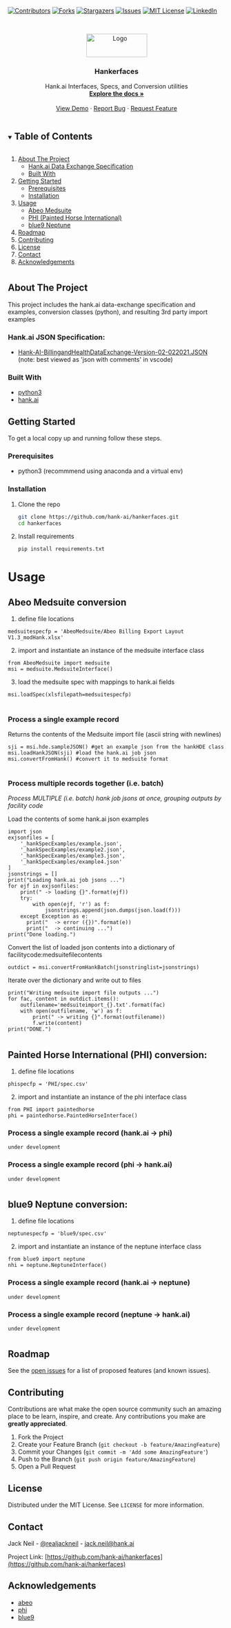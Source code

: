 <!--
*** Thanks for checking out the Best-README-Template. If you have a suggestion
*** that would make this better, please fork the repo and create a pull request
*** or simply open an issue with the tag "enhancement".
*** Thanks again! Now go create something AMAZING! :D
***
***
***
*** To avoid retyping too much info. Do a search and replace for the following:
*** github_username, repo_name, twitter_handle, email, project_title, project_description
-->



<!-- PROJECT SHIELDS -->
<!--
*** I'm using markdown "reference style" links for readability.
*** Reference links are enclosed in brackets [ ] instead of parentheses ( ).
*** See the bottom of this document for the declaration of the reference variables
*** for contributors-url, forks-url, etc. This is an optional, concise syntax you may use.
*** https://www.markdownguide.org/basic-syntax/#reference-style-links
-->
[![Contributors][contributors-shield]][contributors-url]
[![Forks][forks-shield]][forks-url]
[![Stargazers][stars-shield]][stars-url]
[![Issues][issues-shield]][issues-url]
[![MIT License][license-shield]][license-url]
[![LinkedIn][linkedin-shield]][linkedin-url]



<!-- PROJECT LOGO -->
<br />
<p align="center">
  <a href="https://github.com/hank-ai/hankerfaces">
    <img src="https://hank.ai/images/logo-bordered.png" alt="Logo" width="141" height="54">
  </a>

  <h3 align="center">Hankerfaces</h3>

  <p align="center">
    Hank.ai Interfaces, Specs, and Conversion utilities
    <br />
    <a href="https://github.com/hank-ai/hankerfaces"><strong>Explore the docs »</strong></a>
    <br />
    <br />
    <a href="https://github.com/hank-ai/hankerfaces">View Demo</a>
    ·
    <a href="https://github.com/hank-ai/hankerfaces/issues">Report Bug</a>
    ·
    <a href="https://github.com/hank-ai/hankerfaces/issues">Request Feature</a>
  </p>
</p>



<!-- TABLE OF CONTENTS -->
<details open="open">
  <summary><h2 style="display: inline-block">Table of Contents</h2></summary>
  <ol>
    <li>
      <a href="#about-the-project">About The Project</a>
      <ul>
        <li><a href="#hankai-json-specification">Hank.ai Data Exchange Specification</a></li>
        <li><a href="#built-with">Built With</a></li>
      </ul>
    </li>
    <li>
      <a href="#getting-started">Getting Started</a>
      <ul>
        <li><a href="#prerequisites">Prerequisites</a></li>
        <li><a href="#installation">Installation</a></li>
      </ul>
    </li>
    <li>
    <a href="#usage">Usage</a>
     <ul>
      <li><a href="#abeo-medsuite-conversion">Abeo Medsuite</a></li>
      <li><a href="#painted-horse-international-phi-conversion">PHI (Painted Horse International)</a></li>
      <li><a href="#blue9-neptune-conversion">blue9 Neptune</a></li>
     </ul>
    </li>
      <li><a href="#roadmap">Roadmap</a></li>
    <li><a href="#contributing">Contributing</a></li>
    <li><a href="#license">License</a></li>
    <li><a href="#contact">Contact</a></li>
    <li><a href="#acknowledgements">Acknowledgements</a></li>
  </ol>
</details>


#
<!-- ABOUT THE PROJECT -->
## About The Project
This project includes the hank.ai data-exchange specification and examples, conversion classes (python), and resulting 3rd party import examples

### Hank.ai JSON Specification:
* [Hank-AI-BillingandHealthDataExchange-Version-02-022021.JSON]('Hank-AI-BillingandHealthDataExchange-Version-02-022021.JSON') (note: best viewed as 'json with comments' in vscode)



### Built With

* [python3]()
* [hank.ai]()




<!-- GETTING STARTED -->
## Getting Started

To get a local copy up and running follow these steps.

### Prerequisites

* python3 (recommmend using anaconda and a virtual env)

### Installation

1. Clone the repo
   ```sh
   git clone https://github.com/hank-ai/hankerfaces.git
   cd hankerfaces
   ```
2. Install requirements
   ```sh
   pip install requirements.txt
   ```



<!-- USAGE EXAMPLES -->
# Usage

## Abeo Medsuite conversion

1. define file locations
```python3
medsuitespecfp = 'AbeoMedsuite/Abeo Billing Export Layout V1.3_modHank.xlsx'
```
2. import and instantiate an instance of the medsuite interface class
```python3
from AbeoMedsuite import medsuite
msi = medsuite.MedsuiteInterface()
```
3. load the medsuite spec with mappings to hank.ai fields
```python3
msi.loadSpec(xlsfilepath=medsuitespecfp)
```

#
### Process a single example record
Returns the contents of the Medsuite import file (ascii string with newlines)
```python3
sji = msi.hde.sampleJSON() #get an example json from the hankHDE class
msi.loadHankJSON(sji) #load the hank.ai job json
msi.convertFromHank() #convert it to medsuite format
```
#
### Process multiple records together (i.e. batch)
_Process MULTIPLE (i.e. batch) hank job jsons at once, grouping outputs by facility code_

Load the contents of some hank.ai json examples
```python3
import json
exjsonfiles = [
    '_hankSpecExamples/example.json',
    '_hankSpecExamples/example2.json',
    '_hankSpecExamples/example3.json',
    '_hankSpecExamples/example4.json'
]
jsonstrings = []
print("Loading hank.ai job jsons ...")
for ejf in exjsonfiles:
    print(" -> loading {}".format(ejf))
    try:
        with open(ejf, 'r') as f:
            jsonstrings.append(json.dumps(json.load(f)))
    except Exception as e:
      print("  -> error ({})".format(e))
      print("  -> continuing ...")
print("Done loading.")
```
Convert the list of loaded json contents into a dictionary of facilitycode:medsuitefilecontents
```python3
outdict = msi.convertFromHankBatch(jsonstringlist=jsonstrings)
```

Iterate over the dictionary and write out to files
```python3
print("Writing medsuite import file outputs ...")
for fac, content in outdict.items():
    outfilename='medsuiteimport_{}.txt'.format(fac)
    with open(outfilename, 'w') as f:
        print(" -> writing {}".format(outfilename))
        f.write(content)
print("DONE.")
```
#

## Painted Horse International (PHI) conversion:
1. define file locations
```python3
phispecfp = 'PHI/spec.csv'
```
2. import and instantiate an instance of the phi interface class
```python3
from PHI import paintedhorse
phi = paintedhorse.PaintedHorseInterface()
```
### Process a single example record (hank.ai -> phi)
```
under development
```
### Process a single example record (phi -> hank.ai)
```
under development
```




#

## blue9 Neptune conversion:
1. define file locations
```python3
neptunespecfp = 'blue9/spec.csv'
```
2. import and instantiate an instance of the neptune interface class
```python3
from blue9 import neptune
nhi = neptune.NeptuneInterface()
```
### Process a single example record (hank.ai -> neptune)
```
under development
```
### Process a single example record (neptune -> hank.ai)
```
under development
```

#

<!-- ROADMAP -->
## Roadmap

See the [open issues](https://github.com/hank-ai/hankerfaces/issues) for a list of proposed features (and known issues).



<!-- CONTRIBUTING -->
## Contributing

Contributions are what make the open source community such an amazing place to be learn, inspire, and create. Any contributions you make are **greatly appreciated**.

1. Fork the Project
2. Create your Feature Branch (`git checkout -b feature/AmazingFeature`)
3. Commit your Changes (`git commit -m 'Add some AmazingFeature'`)
4. Push to the Branch (`git push origin feature/AmazingFeature`)
5. Open a Pull Request



<!-- LICENSE -->
## License

Distributed under the MIT License. See `LICENSE` for more information.



<!-- CONTACT -->
## Contact

Jack Neil - [@realjackneil](https://twitter.com/realjackneil) - jack.neil@hank.ai

Project Link: [https://github.com/hank-ai/hankerfaces](https://github.com/hank-ai/hankerfaces)



<!-- ACKNOWLEDGEMENTS -->
## Acknowledgements

* [abeo](https://abeo.com)
* [phi](https://phimedos.com)
* [blue9](https://blueninesystems.com)





<!-- MARKDOWN LINKS & IMAGES -->
<!-- https://www.markdownguide.org/basic-syntax/#reference-style-links -->
[contributors-shield]: https://img.shields.io/github/contributors/hank-ai/hankerfaces.svg?style=for-the-badge
[contributors-url]: https://github.com/hank-ai/hankerfaces/graphs/contributors
[forks-shield]: https://img.shields.io/github/forks/hank-ai/hankerfaces.svg?style=for-the-badge
[forks-url]: https://github.com/hank-ai/hankerfaces/network/members
[stars-shield]: https://img.shields.io/github/stars/hank-ai/hankerfaces.svg?style=for-the-badge
[stars-url]: https://github.com/hank-ai/hankerfaces/stargazers
[issues-shield]: https://img.shields.io/github/issues/hank-ai/hankerfaces.svg?style=for-the-badge
[issues-url]: https://github.com/hank-ai/hankerfaces/issues
[license-shield]: https://img.shields.io/github/license/hank-ai/hankerfaces.svg?style=for-the-badge
[license-url]: https://github.com/hank-ai/hankerfaces/blob/main/LICENSE
[linkedin-shield]: https://img.shields.io/badge/-LinkedIn-black.svg?style=for-the-badge&logo=linkedin&colorB=555
[linkedin-url]: https://linkedin.com/company/hankai
